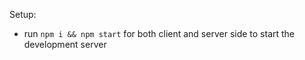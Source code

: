 

Setup:
- run ```npm i && npm start``` for both client and server side to start the development server

